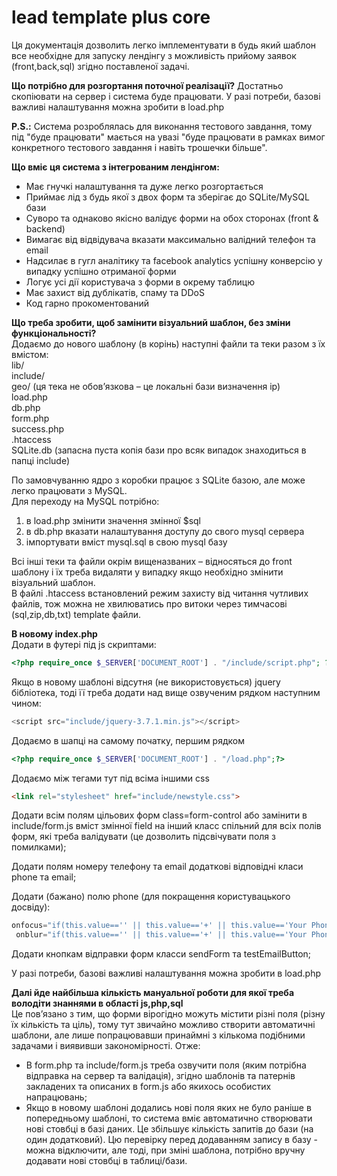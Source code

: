 # lead template plus core  

Ця документація дозволить легко імплементувати в будь який шаблон все необхідне для запуску лендінгу з можливість прийому заявок (front,back,sql) згідно поставленої задачі.  

**Що потрібно для розгортання поточної реалізації?**
Достатньо скопіювати на сервер і система буде працювати.
У разі потреби, базові важливі налаштування можна зробити в load.php

**P.S.:** Система розроблялась для виконання тестового завдання, тому під "буде працювати" мається на увазі "буде працювати в рамках вимог конкретного тестового завдання і навіть трошечки більше".  

**Що вміє ця система з інтегрованим лендінгом:**  
- Має гнучкі налаштування та дуже легко розгортається
- Приймає лід з будь якої з двох форм та зберігає до SQLite/MySQL бази
- Суворо та однаково якісно валідує форми на обох сторонах (front & backend)  
- Вимагає від відвідувача вказати максимально валідний телефон та email  
- Надсилає в гугл аналітику та facebook analytics успішну конверсію у випадку успішно отриманої форми  
- Логує усі дії користувача з форми в окрему таблицю
- Має захист від дублікатів, спаму та DDoS
- Код гарно прокоментований

**Що треба зробити, щоб замінити візуальний шаблон, без зміни функціональності?**  
Додаємо до нового шаблону (в корінь) наступні файли та теки разом з їх вмістом:  
lib/  
include/  
geo/ (ця тека не обов’язкова – це локальні бази визначення ip)  
load.php  
db.php  
form.php  
success.php  
.htaccess  
SQLite.db (запасна пуста копія бази про всяк випадок знаходиться в папці include)  

По замовчуванню ядро з коробки працює з SQLite базою, але може легко працювати з MySQL.  
Для переходу на MySQL потрібно:  
1)	в load.php змінити значення змінної $sql 
2)	в db.php вказати налаштування доступу до свого mysql сервера  
3)	імпортувати вміст mysql.sql в свою mysql базу  

Всі інші теки та файли окрім вищеназваних – відносяться до front шаблону і їх треба видаляти у випадку якщо необхідно змінити  візуальний шаблон.  
В файлі .htaccess встановлений режим захисту  від читання чутливих файлів, тож можна не хвилюватись про витоки через тимчасові (sql,zip,db,txt) template файли.  


**В новому index.php**  
Додати в футері під js скриптами:
``` php
<?php require_once $_SERVER['DOCUMENT_ROOT'] . "/include/script.php"; ?>
```
Якщо в новому шаблоні відсутня (не використовується) jquery бібліотека, тоді її треба додати над вище озвученим рядком наступним чином:
``` js
<script src="include/jquery-3.7.1.min.js"></script>
```
Додаємо в шапці на самому початку, першим рядком  
``` php
<?php require_once $_SERVER['DOCUMENT_ROOT'] . "/load.php";?>
``` 
Додаємо між тегами <head>тут</head> під всіма іншими css  
``` html
<link rel="stylesheet" href="include/newstyle.css">
``` 
Додати всім полям цільових форм class=form-control або замінити в include/form.js вміст змінної field на інший класс спільний для всіх полів форм, які треба валідувати (це дозволить підсвічувати поля з помилками);  

Додати полям номеру телефону та email додаткові відповідні класи phone та  email;  

Додати (бажано) полю phone (для покращення користувацького досвіду):
``` js
onfocus="if(this.value=='' || this.value=='+' || this.value=='Your Phone')this.value='+'"
 onblur="if(this.value=='' || this.value=='+' || this.value=='Your Phone')this.value=''"
```
Додати кнопкам відправки форм класси sendForm та testEmailButton;  

У разі потреби, базові важливі налаштування можна зробити в load.php  


**Далі йде найбільша кількість мануальної роботи для якої треба володіти знаннями в області js,php,sql**  
Це пов’язано з тим, що форми вірогідно можуть містити різні поля (різну їх кількість та ціль), тому тут звичайно можливо створити автоматичні шаблони, але лише попрацювавши принаймні з кількома подібними задачами і виявивши закономірності. 
Отже:  
- В form.php та include/form.js треба озвучити поля (яким потрібна відправка на сервер та валідація), згідно шаблонів та патернів закладених та описаних в form.js або якихось особистих напрацювань;  
- Якщо в новому шаблоні додались нові поля яких не було раніше в попередньому шаблоні, то система вміє автоматично створювати нові стовбці в базі даних. Це збільшує кількість запитів до бази (на один додатковий). Цю перевірку перед додаванням запису в базу -  можна відключити, але тоді, при зміні шаблона, потрібно вручну додавати нові стовбці в таблиці/бази.  
